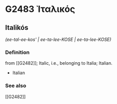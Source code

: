 # G2483 Ἰταλικός

## Italikós

_(ee-tal-ee-kos' | ee-ta-lee-KOSE | ee-ta-lee-KOSE)_

### Definition

from [[G2482]]; Italic, i.e., belonging to Italia; Italian.

- Italian

### See also

[[G2482]]


